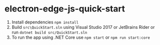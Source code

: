 # electron-edge-js-quick-start

1. Install dependencies `npm install`
2. Build `src\QuickStart.sln` using Visual Studio 2017 or JetBrains Rider or run `dotnet build src/QuickStart.sln`
3. To run the app using .NET Core use `npm start` or `npm run start:core`

